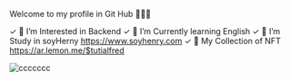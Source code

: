 Welcome to my profile in Git Hub 🙋🏻‍♂️

✓ 👀 I’m Interested in Backend 
✓ 🌱 I’m Currently learning English
✓ 💼 I’m Study in soyHerny https://www.soyhenry.com 
✓ 🤺 My Collection of NFT https://ar.lemon.me/$tutialfred


![ccccccc](https://github.com/Tutialfred/Tutialfred/assets/106350481/71492edf-ce65-46ba-bae7-2181f811c468)



